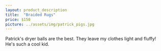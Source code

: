 ```yaml
---
layout: product_description
title:  "Braided Rugs"
price: $150
picture: ../assets/img/patrick_pigs.jpg
---
```


Patrick's dryer balls are the best. They leave my clothes light and fluffy! He's such a cool kid.
